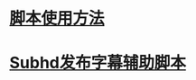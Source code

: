 
# [脚本使用方法](https://greasyfork.org/zh-CN)

# [Subhd发布字幕辅助脚本](https://greasyfork.org/zh-CN/scripts/420762-%E5%AD%97%E5%B9%95%E5%8F%91%E5%B8%83%E5%8A%A9%E6%89%8B)

